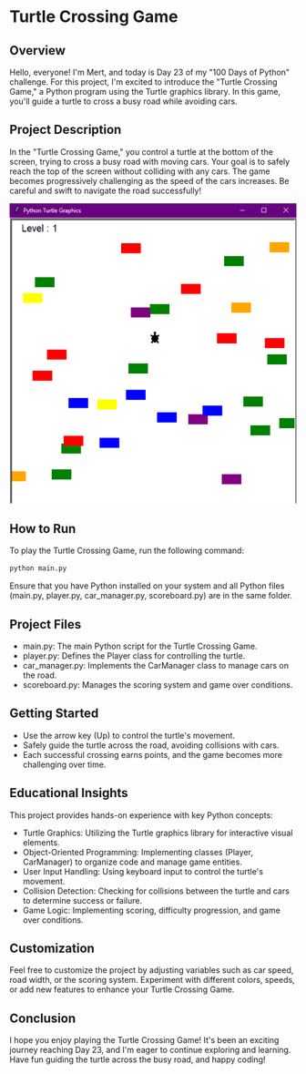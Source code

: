 # Turtle Crossing Game
## Overview
Hello, everyone! I'm Mert, and today is Day 23 of my "100 Days of Python" challenge. For this project, I'm excited to introduce the "Turtle Crossing Game," a Python program using the Turtle graphics library. In this game, you'll guide a turtle to cross a busy road while avoiding cars.

## Project Description
In the "Turtle Crossing Game," you control a turtle at the bottom of the screen, trying to cross a busy road with moving cars. Your goal is to safely reach the top of the screen without colliding with any cars. The game becomes progressively challenging as the speed of the cars increases. Be careful and swift to navigate the road successfully!

![turtle_crossing](turtle_crossing.png)

## How to Run
To play the Turtle Crossing Game, run the following command:

```bash
python main.py
```

Ensure that you have Python installed on your system and all Python files (main.py, player.py, car_manager.py, scoreboard.py) are in the same folder.

## Project Files
* main.py: The main Python script for the Turtle Crossing Game.
* player.py: Defines the Player class for controlling the turtle.
* car_manager.py: Implements the CarManager class to manage cars on the road.
* scoreboard.py: Manages the scoring system and game over conditions.
  
## Getting Started
* Use the arrow key (Up) to control the turtle's movement.
* Safely guide the turtle across the road, avoiding collisions with cars.
* Each successful crossing earns points, and the game becomes more challenging over time.
## Educational Insights
This project provides hands-on experience with key Python concepts:

* Turtle Graphics: Utilizing the Turtle graphics library for interactive visual elements.
* Object-Oriented Programming: Implementing classes (Player, CarManager) to organize code and manage game entities.
* User Input Handling: Using keyboard input to control the turtle's movement.
* Collision Detection: Checking for collisions between the turtle and cars to determine success or failure.
* Game Logic: Implementing scoring, difficulty progression, and game over conditions.
## Customization
Feel free to customize the project by adjusting variables such as car speed, road width, or the scoring system. Experiment with different colors, speeds, or add new features to enhance your Turtle Crossing Game.

## Conclusion
I hope you enjoy playing the Turtle Crossing Game! It's been an exciting journey reaching Day 23, and I'm eager to continue exploring and learning. Have fun guiding the turtle across the busy road, and happy coding!
